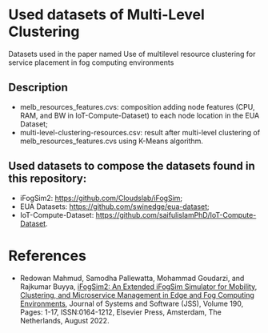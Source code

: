 # Used datasets of Multi-Level Clustering 

Datasets used in the paper named Use of multilevel resource clustering for service placement in fog computing environments

## Description
 - melb_resources_features.cvs: composition adding node features (CPU, RAM, and BW in IoT-Compute-Dataset) to each node location in the EUA Dataset;
 - multi-level-clustering-resources.csv: result after multi-level clustering of melb_resources_features.cvs using K-Means algorithm.

## Used datasets to compose the datasets found in this repository:
 - iFogSim2: https://github.com/Cloudslab/iFogSim;
 - EUA Datasets: https://github.com/swinedge/eua-dataset;
 - IoT-Compute-Dataset: https://github.com/saifulislamPhD/IoT-Compute-Dataset.


# References
 * Redowan Mahmud, Samodha Pallewatta, Mohammad Goudarzi, and Rajkumar Buyya, <A href="https://arxiv.org/abs/2109.05636">iFogSim2: An Extended iFogSim Simulator for Mobility, Clustering, and Microservice Management in Edge and Fog Computing Environments</A>, Journal of Systems and Software (JSS), Volume 190, Pages: 1-17, ISSN:0164-1212, Elsevier Press, Amsterdam, The Netherlands, August 2022.
